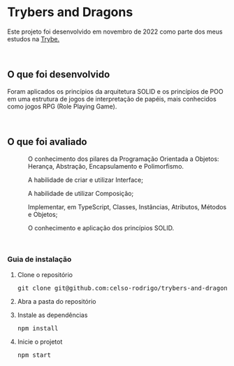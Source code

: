 <h1>Trybers and Dragons</h1>
<p>Este projeto foi desenvolvido em novembro de 2022 como parte dos meus estudos na <a href="https://www.betrybe.com/">Trybe.</a></p>

<br/>

<h2>O que foi desenvolvido</h2>
<p>Foram aplicados os princípios da arquitetura SOLID e os princípios de POO em uma estrutura de jogos de interpretação de papéis, mais conhecidos como jogos RPG (Role Playing Game).</p>

<br/>

<h2>O que foi avaliado</h2>
<ul>
  <ol> O conhecimento dos pilares da Programação Orientada a Objetos: Herança, Abstração, Encapsulamento e Polimorfismo.</ol>
  <ol>A habilidade de criar e utilizar Interface;</ol>
  <ol>A habilidade de utilizar Composição;</ol>
  <ol>Implementar, em TypeScript, Classes, Instâncias, Atributos, Métodos e Objetos;</ol>
  <ol>O conhecimento e aplicação dos princípios SOLID.</ol>
</ul>

<br/>

<h3>Guia de instalação</h3> 
  <ol>
    <li>
      <p>Clone o repositório</p>
			<pre>git clone git@github.com:celso-rodrigo/trybers-and-dragons.git</pre>
    </li>
    <li>
      <p>Abra a pasta do repositório</p>
    </li>
    <li>
      <p>Instale as dependências</p>
      <pre>npm install</pre>
    </li>
    <li>
      <p>Inicie o projetot</p>
      <pre>npm start</pre>
    </li>
  </ol>
